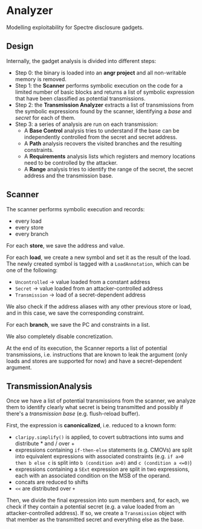 # Analyzer

Modelling exploitability for Spectre disclosure gadgets.

## Design

Internally, the gadget analysis is divided into different steps:

- Step 0: the binary is loaded into an **angr project** and all non-writable memory is removed.
- Step 1: the **Scanner** performs symbolic execution on the code for a limited number of basic blocks and returns a list of symbolic expression that have been classified as potential transmissions.
- Step 2: the **Transmission Analyzer** extracts a list of transmissions from the symbolic expressions found by the scanner, identifying a _base_ and _secret_ for each of them.
- Step 3: a series of analysis are run on each transmission:
  - A **Base Control** analysis tries to understand if the base can be independently controlled from the secret and secret address.
  - A **Path** analysis recovers the visited branches and the resulting constraints.
  - A **Requirements** analysis lists which registers and memory locations need to be controlled by the attacker.
  - A **Range** analysis tries to identify the range of the secret, the secret address and the transmission base.

## Scanner

The scanner performs symbolic execution and records:

- every load
- every store
- every branch

For each **store**, we save the address and value.

For each **load**, we create a new symbol and set it as the result of the load.
The newly created symbol is tagged with a `LoadAnnotation`, which can be one
of the following:

- `Uncontrolled` -> value loaded from a constant address
- `Secret` -> value loaded from an attacker-controlled address
- `Transmission` -> load of a secret-dependent address

We also check if the address aliases with any other previous store or load,
and in this case, we save the corresponding constraint.

For each **branch**, we save the PC and constraints in a list.

We also completely disable concretization.

At the end of its execution, the Scanner reports a list of potential transmissions,
i.e. instructions that are known to leak the argument (only loads and stores are
supported for now) and have a secret-dependent argument.

## TransmissionAnalysis

Once we have a list of potential transmissions from the scanner, we analyze them
to identify clearly what secret is being transmitted and possibly if there's
a _transmission base_ (e.g. flush-reload buffer).

First, the expression is **canonicalized**, i.e. reduced to a known form:

- `claripy.simplify()` is applied, to covert subtractions into sums and
  distribute \* and / over +
- expressions containing `if-then-else` statements (e.g. CMOVs) are split into
  equivalent expressions with associated constraints (e.g.
  `if a>0 then b else c` is split into `b (condition a>0)` and `c (condition a <=0)`)
- expressions containing a `SExt` expression are split in two expressions, each
  with an associated condition on the MSB of the operand.
- concats are reduced to shifts
- `<<` are distributed over `+`

Then, we divide the final expression into sum members and, for each, we check if they
contain a potential secret (e.g. a value loaded from an attacker-controlled address).
If so, we create a `Transmission` object with that member as the transmitted secret and everything else as the base.
